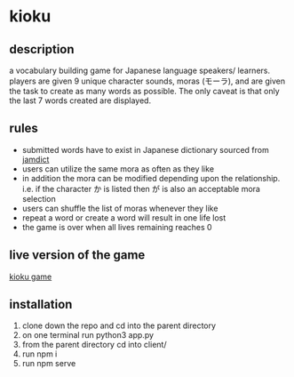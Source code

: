 # kioku

## description
a vocabulary building game for Japanese language speakers/ learners. players are given 9 unique character sounds, moras (モーラ), and are given the task to create as many words as possible. The only caveat is that only the last 7 words created are displayed.

## rules
* submitted words have to exist in Japanese dictionary sourced from [jamdict](https://github.com/neocl/jamdict)
* users can utilize the same mora as often as they like
* in addition the mora can be modified depending upon the relationship. i.e. if the character か is listed then が is also an acceptable mora selection
* users can shuffle the list of moras whenever they like
* repeat a word or create a word will result in one life lost
* the game is over when all lives remaining reaches 0

## live version of the game
[kioku game](https://kioku-game.herokuapp.com/)

## installation
1. clone down the repo and cd into the parent directory
2. on one terminal run python3 app.py
3. from the parent directory cd into client/
4. run npm i
5. run npm serve

